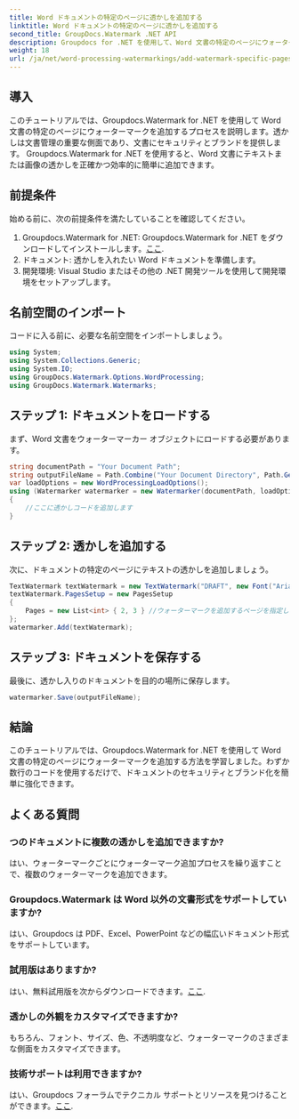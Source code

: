 ```yaml
---
title: Word ドキュメントの特定のページに透かしを追加する
linktitle: Word ドキュメントの特定のページに透かしを追加する
second_title: GroupDocs.Watermark .NET API
description: Groupdocs for .NET を使用して、Word 文書の特定のページにウォーターマークを簡単に追加する方法を学びます。ドキュメントのセキュリティとブランディングを強化します。
weight: 18
url: /ja/net/word-processing-watermarkings/add-watermark-specific-pages-word-docs/
---
```

## 導入
このチュートリアルでは、Groupdocs.Watermark for .NET を使用して Word 文書の特定のページにウォーターマークを追加するプロセスを説明します。透かしは文書管理の重要な側面であり、文書にセキュリティとブランドを提供します。 Groupdocs.Watermark for .NET を使用すると、Word 文書にテキストまたは画像の透かしを正確かつ効率的に簡単に追加できます。
## 前提条件
始める前に、次の前提条件を満たしていることを確認してください。
1.  Groupdocs.Watermark for .NET: Groupdocs.Watermark for .NET をダウンロードしてインストールします。[ここ](https://releases.groupdocs.com/Watermark/net/).
2. ドキュメント: 透かしを入れたい Word ドキュメントを準備します。
3. 開発環境: Visual Studio またはその他の .NET 開発ツールを使用して開発環境をセットアップします。

## 名前空間のインポート
コードに入る前に、必要な名前空間をインポートしましょう。
```csharp
using System;
using System.Collections.Generic;
using System.IO;
using GroupDocs.Watermark.Options.WordProcessing;
using GroupDocs.Watermark.Watermarks;
```
## ステップ 1: ドキュメントをロードする
まず、Word 文書をウォーターマーカー オブジェクトにロードする必要があります。
```csharp
string documentPath = "Your Document Path";
string outputFileName = Path.Combine("Your Document Directory", Path.GetFileName(documentPath));
var loadOptions = new WordProcessingLoadOptions();
using (Watermarker watermarker = new Watermarker(documentPath, loadOptions))
{
    //ここに透かしコードを追加します
}
```
## ステップ 2: 透かしを追加する
次に、ドキュメントの特定のページにテキストの透かしを追加しましょう。
```csharp
TextWatermark textWatermark = new TextWatermark("DRAFT", new Font("Arial", 42));
textWatermark.PagesSetup = new PagesSetup
{
    Pages = new List<int> { 2, 3 } //ウォーターマークを追加するページを指定します
};
watermarker.Add(textWatermark);
```
## ステップ 3: ドキュメントを保存する
最後に、透かし入りのドキュメントを目的の場所に保存します。
```csharp
watermarker.Save(outputFileName);
```

## 結論
このチュートリアルでは、Groupdocs.Watermark for .NET を使用して Word 文書の特定のページにウォーターマークを追加する方法を学習しました。わずか数行のコードを使用するだけで、ドキュメントのセキュリティとブランド化を簡単に強化できます。
## よくある質問
### つのドキュメントに複数の透かしを追加できますか?
はい、ウォーターマークごとにウォーターマーク追加プロセスを繰り返すことで、複数のウォーターマークを追加できます。
### Groupdocs.Watermark は Word 以外の文書形式をサポートしていますか?
はい、Groupdocs は PDF、Excel、PowerPoint などの幅広いドキュメント形式をサポートしています。
### 試用版はありますか?
はい、無料試用版を次からダウンロードできます。[ここ](https://releases.groupdocs.com/).
### 透かしの外観をカスタマイズできますか?
もちろん、フォント、サイズ、色、不透明度など、ウォーターマークのさまざまな側面をカスタマイズできます。
### 技術サポートは利用できますか?
はい、Groupdocs フォーラムでテクニカル サポートとリソースを見つけることができます。[ここ](https://forum.groupdocs.com/c/watermark/19).